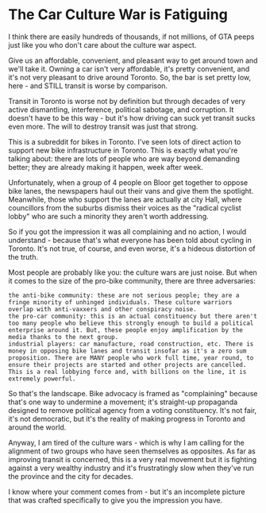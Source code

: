 # The Car Culture War is Fatiguing

I think there are easily hundreds of thousands, if not millions, of GTA peeps just like you who don't care about the culture war aspect.

Give us an affordable, convenient, and pleasant way to get around town and we'll take it. Owning a car isn't very affordable, it's pretty convenient, and it's not very pleasant to drive around Toronto. So, the bar is set pretty low, here - and STILL transit is worse by comparison.

Transit in Toronto is worse not by definition but through decades of very active dismantling, interference, political sabotage, and corruption. It doesn't have to be this way - but it's how driving can suck yet transit sucks even more. The will to destroy transit was just that strong.

This is a subreddit for bikes in Toronto. I've seen lots of direct action to support new bike infrastructure in Toronto. This is exactly what you're talking about: there are lots of people who are way beyond demanding better; they are already making it happen, week after week.

Unfortunately, when a group of 4 people on Bloor get together to oppose bike lanes, the newspapers haul out their vans and give them the spotlight. Meanwhile, those who support the lanes are actually at city Hall, where councillors from the suburbs dismiss their voices as the "radical cyclist lobby" who are such a minority they aren't worth addressing.

So if you got the impression it was all complaining and no action, I would understand - because that's what everyone has been told about cycling in Toronto. It's not true, of course, and even worse, it's a hideous distortion of the truth.

Most people are probably like you: the culture wars are just noise. But when it comes to the size of the pro-bike community, there are three adversaries:

    the anti-bike community: these are not serious people; they are a fringe minority of unhinged individuals. These culture warriors overlap with anti-vaxxers and other conspiracy noise.
    the pro-car community: this is an actual constituency but there aren't too many people who believe this strongly enough to build a political enterprise around it. But, these people enjoy amplification by the media thanks to the next group.
    industrial players: car manufacture, road construction, etc. There is money in opposing bike lanes and transit insofar as it's a zero sum proposition. There are MANY people who work full time, year round, to ensure their projects are started and other projects are cancelled. This is a real lobbying force and, with billions on the line, it is extremely powerful.

So that's the landscape. Bike advocacy is framed as "complaining" because that's one way to undermine a movement; it's straight-up propaganda designed to remove political agency from a voting constituency. It's not fair, it's not democratic, but it's the reality of making progress in Toronto and around the world.

Anyway, I am tired of the culture wars - which is why I am calling for the alignment of two groups who have seen themselves as opposites. As far as improving transit is concerned, this is a very real movement but it is fighting against a very wealthy industry and it's frustratingly slow when they've run the province and the city for decades.

I know where your comment comes from - but it's an incomplete picture that was crafted specifically to give you the impression you have.
